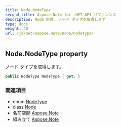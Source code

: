 ```yaml
---
title: Node.NodeType
second_title: Aspose.Note for .NET API リファレンス
description: Node 財産. ノード タイプを取得します
type: docs
weight: 40
url: /ja/net/aspose.note/node/nodetype/
---
```

## Node.NodeType property

ノード タイプを取得します。

```csharp
public NodeType NodeType { get; }
```

### 関連項目

* enum [NodeType](../../nodetype/)
* class [Node](../)
* 名前空間 [Aspose.Note](../../node/)
* 組み立て [Aspose.Note](../../../)


